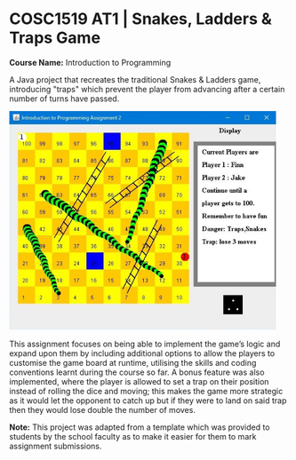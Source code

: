 # COSC1519 AT1 | Snakes, Ladders & Traps Game
**Course Name:** Introduction to Programming

A Java project that recreates the traditional Snakes & Ladders game, introducing "traps" which prevent the player from advancing after a certain number of turns have passed.

<img src="doc/images/demo.jpg" width="480">

This assignment focuses on being able to implement the game’s logic and expand upon them by including additional options to allow the players to customise the game board at runtime, utilising the skills and coding conventions learnt during the course so far. A bonus feature was also implemented, where the player is allowed to set a trap on their position instead of rolling the dice and moving; this makes the game more strategic as it would let the opponent to catch up but if they were to land on said trap then they would lose double the number of moves.

**Note:** This project was adapted from a template which was provided to students by the school faculty as to make it easier for them to mark assignment submissions.
